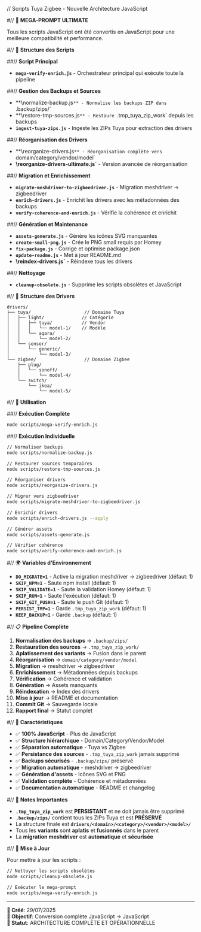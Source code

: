 // Scripts Tuya Zigbee - Nouvelle Architecture JavaScript

#// 🚀 **MEGA-PROMPT ULTIMATE**

Tous les scripts JavaScript ont été convertis en JavaScript pour une meilleure compatibilité et performance.

#// 📁 **Structure des Scripts**

##// **Script Principal**
- **`mega-verify-enrich.js`** - Orchestrateur principal qui exécute toute la pipeline

##// **Gestion des Backups et Sources**
- **\normalize-backup.js`** - Normalise les backups ZIP dans `.backup/zips/`
- **\restore-tmp-sources.js`** - Restaure `.tmp_tuya_zip_work` depuis les backups
- **`ingest-tuya-zips.js`** - Ingeste les ZIPs Tuya pour extraction des drivers

##// **Réorganisation des Drivers**
- **\reorganize-drivers.js`** - Réorganisation complète vers `domain/category/vendor/model`
- **\reorganize-drivers-ultimate.js`** - Version avancée de réorganisation

##// **Migration et Enrichissement**
- **`migrate-meshdriver-to-zigbeedriver.js`** - Migration meshdriver → zigbeedriver
- **`enrich-drivers.js`** - Enrichit les drivers avec les métadonnées des backups
- **`verify-coherence-and-enrich.js`** - Vérifie la cohérence et enrichit

##// **Génération et Maintenance**
- **`assets-generate.js`** - Génère les icônes SVG manquantes
- **`create-small-png.js`** - Crée le PNG small requis par Homey
- **`fix-package.js`** - Corrige et optimise package.json
- **`update-readme.js`** - Met à jour README.md
- **\reindex-drivers.js`** - Réindexe tous les drivers

##// **Nettoyage**
- **`cleanup-obsolete.js`** - Supprime les scripts obsolètes et JavaScript

#// 🎯 **Structure des Drivers**

```
drivers/
├── tuya/                    // Domaine Tuya
│   ├── light/              // Catégorie
│   │   ├── tuya/           // Vendor
│   │   │   └── model-1/    // Modèle
│   │   └── aqara/
│   │       └── model-2/
│   └── sensor/
│       └── generic/
│           └── model-3/
└── zigbee/                  // Domaine Zigbee
    ├── plug/
    │   └── sonoff/
    │       └── model-4/
    └── switch/
        └── ikea/
            └── model-5/
```

#// 🔧 **Utilisation**

##// **Exécution Complète**
```bash
node scripts/mega-verify-enrich.js
```

##// **Exécution Individuelle**
```bash
// Normaliser backups
node scripts/normalize-backup.js

// Restaurer sources temporaires
node scripts/restore-tmp-sources.js

// Réorganiser drivers
node scripts/reorganize-drivers.js

// Migrer vers zigbeedriver
node scripts/migrate-meshdriver-to-zigbeedriver.js

// Enrichir drivers
node scripts/enrich-drivers.js --apply

// Générer assets
node scripts/assets-generate.js

// Vérifier cohérence
node scripts/verify-coherence-and-enrich.js
```

#// 🌍 **Variables d'Environnement**

- **`DO_MIGRATE=1`** - Active la migration meshdriver → zigbeedriver (défaut: 1)
- **`SKIP_NPM=1`** - Saute npm install (défaut: 1)
- **`SKIP_VALIDATE=1`** - Saute la validation Homey (défaut: 1)
- **`SKIP_RUN=1`** - Saute l'exécution (défaut: 1)
- **`SKIP_GIT_PUSH=1`** - Saute le push Git (défaut: 1)
- **`PERSIST_TMP=1`** - Garde `.tmp_tuya_zip_work` (défaut: 1)
- **`KEEP_BACKUP=1`** - Garde `.backup` (défaut: 1)

#// 📋 **Pipeline Complète**

1. **Normalisation des backups** → `.backup/zips/`
2. **Restauration des sources** → `.tmp_tuya_zip_work/`
3. **Aplatissement des variants** → Fusion dans le parent
4. **Réorganisation** → `domain/category/vendor/model`
5. **Migration** → meshdriver → zigbeedriver
6. **Enrichissement** → Métadonnées depuis backups
7. **Vérification** → Cohérence et validation
8. **Génération** → Assets manquants
9. **Réindexation** → Index des drivers
10. **Mise à jour** → README et documentation
11. **Commit Git** → Sauvegarde locale
12. **Rapport final** → Statut complet

#// 🎨 **Caractéristiques**

- ✅ **100% JavaScript** - Plus de JavaScript
- ✅ **Structure hiérarchique** - Domain/Category/Vendor/Model
- ✅ **Séparation automatique** - Tuya vs Zigbee
- ✅ **Persistance des sources** - `.tmp_tuya_zip_work` jamais supprimé
- ✅ **Backups sécurisés** - `.backup/zips/` préservé
- ✅ **Migration automatique** - meshdriver → zigbeedriver
- ✅ **Génération d'assets** - Icônes SVG et PNG
- ✅ **Validation complète** - Cohérence et métadonnées
- ✅ **Documentation automatique** - README et changelog

#// 🚨 **Notes Importantes**

- **`.tmp_tuya_zip_work`** est **PERSISTANT** et ne doit jamais être supprimé
- **`.backup/zips/`** contient tous les ZIPs Tuya et est **PRÉSERVÉ**
- La structure finale est **`drivers/<domain>/<category>/<vendor>/<model>/`**
- Tous les **variants** sont **aplatis** et **fusionnés** dans le parent
- La **migration meshdriver** est **automatique** et **sécurisée**

#// 🔄 **Mise à Jour**

Pour mettre à jour les scripts :

```bash
// Nettoyer les scripts obsolètes
node scripts/cleanup-obsolete.js

// Exécuter le mega-prompt
node scripts/mega-verify-enrich.js
```

---

**📅 Créé**: 29/07/2025  
**🎯 Objectif**: Conversion complète JavaScript → JavaScript  
**🚀 Statut**: ARCHITECTURE COMPLÈTE ET OPÉRATIONNELLE
